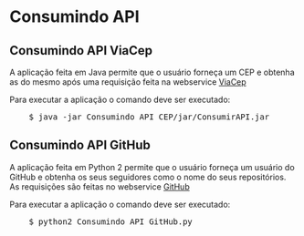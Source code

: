 <h1>Consumindo API</h1>

<h2> Consumindo API ViaCep </h2>

A aplicação feita em Java permite que o usuário forneça um CEP e obtenha as do mesmo após uma requisição feita na webservice <a href="https://viacep.com.br/"> ViaCep</a>

Para executar a aplicação o comando deve ser executado:
<pre>
    $ java -jar Consumindo_API_CEP/jar/ConsumirAPI.jar
</pre>


<h2> Consumindo API GitHub </h2>

A aplicação feita em Python 2 permite que o usuário forneça um usuário do GitHub e obtenha os seus seguidores como o nome do seus repositórios. As requisições são feitas no webservice <a href="https://api.github.com/"> GitHub </a>

Para executar a aplicação o comando deve ser executado:
<pre>
    $ python2 Consumindo_API_GitHub.py
</pre>

